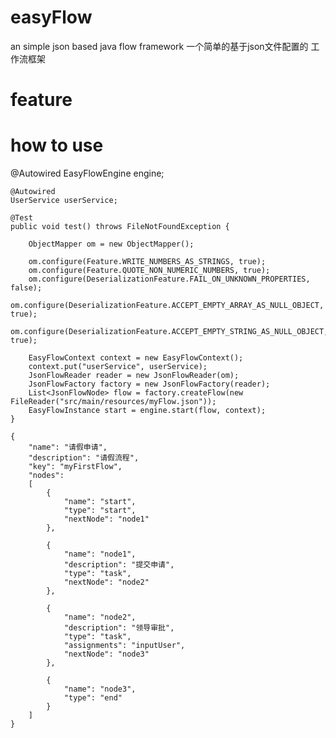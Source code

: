 # easyFlow
an simple json based java flow framework
一个简单的基于json文件配置的 工作流框架

# feature
    

# how to use


@Autowired
	EasyFlowEngine engine;

	@Autowired
	UserService userService;

	@Test
	public void test() throws FileNotFoundException {

		ObjectMapper om = new ObjectMapper();

		om.configure(Feature.WRITE_NUMBERS_AS_STRINGS, true);
		om.configure(Feature.QUOTE_NON_NUMERIC_NUMBERS, true);
		om.configure(DeserializationFeature.FAIL_ON_UNKNOWN_PROPERTIES, false);
		om.configure(DeserializationFeature.ACCEPT_EMPTY_ARRAY_AS_NULL_OBJECT, true);
		om.configure(DeserializationFeature.ACCEPT_EMPTY_STRING_AS_NULL_OBJECT, true);

		EasyFlowContext context = new EasyFlowContext();
		context.put("userService", userService);
		JsonFlowReader reader = new JsonFlowReader(om);
		JsonFlowFactory factory = new JsonFlowFactory(reader);
		List<JsonFlowNode> flow = factory.createFlow(new FileReader("src/main/resources/myFlow.json"));
		EasyFlowInstance start = engine.start(flow, context);
	}

```
{
	"name": "请假申请",
	"description": "请假流程",
	"key": "myFirstFlow",
	"nodes": 
	[
		{
			"name": "start",
			"type": "start",
			"nextNode": "node1"
		},

		{
			"name": "node1",
			"description": "提交申请",
			"type": "task",
			"nextNode": "node2"
		},

		{
			"name": "node2",
			"description": "领导审批",
			"type": "task",
			"assignments": "inputUser",
			"nextNode": "node3"
		},

		{
			"name": "node3",
			"type": "end"
		}
	]
}
```
